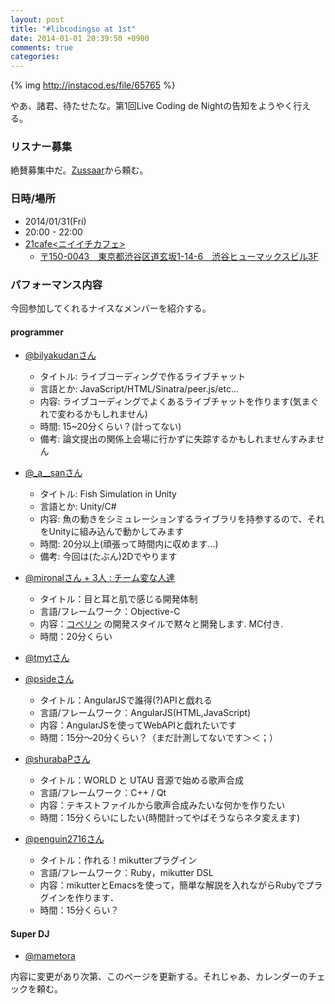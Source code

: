 ```yaml
---
layout: post
title: "#libcodingso at 1st"
date: 2014-01-01 20:39:50 +0900
comments: true
categories: 
---
```


{% img http://instacod.es/file/65765 %}

やあ、諸君、待たせたな。第1回Live Coding de Nightの告知をようやく行える。

### リスナー募集

絶賛募集中だ。[Zussaar](http://www.zusaar.com/event/2947012)から頼む。

### 日時/場所

 - 2014/01/31(Fri)
 - 20:00 - 22:00
 - [21cafe<ニイイチカフェ>](http://www.ni-ichicafe.com/)
     - [〒150-0043　東京都渋谷区道玄坂1-14-6　渋谷ヒューマックスビル3F](https://maps.google.com/maps?q=%E3%80%92150-0043%E3%80%80%E6%9D%B1%E4%BA%AC%E9%83%BD%E6%B8%8B%E8%B0%B7%E5%8C%BA%E9%81%93%E7%8E%84%E5%9D%821-14-6%E3%80%80%E6%B8%8B%E8%B0%B7%E3%83%92%E3%83%A5%E3%83%BC%E3%83%9E%E3%83%83%E3%82%AF%E3%82%B9%E3%83%93%E3%83%AB3F&hl=ja&ie=UTF8&sll=37.0625,-95.677068&sspn=43.307813,78.662109&hnear=%E6%97%A5%E6%9C%AC,+%E6%9D%B1%E4%BA%AC%E9%83%BD%E6%B8%8B%E8%B0%B7%E5%8C%BA%E9%81%93%E7%8E%84%E5%9D%82%EF%BC%91%E4%B8%81%E7%9B%AE%EF%BC%91%EF%BC%94%E2%88%92%EF%BC%96+%E4%BD%8F%E5%8F%8B%E4%B8%8D%E5%8B%95%E7%94%A3%E6%B8%8B%E8%B0%B7%E3%83%92%E3%83%A5%E3%83%BC%E3%83%9E%E3%83%83%E3%82%AF%E3%82%B9%E3%83%93%E3%83%AB&t=m&z=16)


### パフォーマンス内容

今回参加してくれるナイスなメンバーを紹介する。


#### programmer

- [@bilyakudanさん](https://twitter.com/bilyakudan)
  - タイトル: ライブコーディングで作るライブチャット
  - 言語とか: JavaScript/HTML/Sinatra/peer.js/etc...
  - 内容: ライブコーディングでよくあるライブチャットを作ります(気まぐれで変わるかもしれません)
  - 時間: 15~20分くらい？(計ってない)
  - 備考: 論文提出の関係上会場に行かずに失踪するかもしれませんすみません

- [@_a__sanさん](https://twitter.com/_a__san)
  - タイトル: Fish Simulation in Unity
  - 言語とか: Unity/C#
  - 内容: 魚の動きをシミュレーションするライブラリを持参するので、それをUnityに組み込んで動かしてみます
  - 時間: 20分以上(頑張って時間内に収めます...)
  - 備考: 今回は(たぶん)2Dでやります

- [@mironalさん + 3人 : チーム変な人達](https://twitter.com/mironal)
  - タイトル：目と耳と肌で感じる開発体制
  - 言語/フレームワーク：Objective-C
  - 内容：[コベリン](http://covelline.com/) の開発スタイルで黙々と開発します. MC付き.
  - 時間：20分くらい

- [@tmytさん](https://twitter.com/tmyt)
- [@psideさん](https://twitter.com/pside)
  - タイトル：AngularJSで誰得(?)APIと戯れる
  - 言語/フレームワーク：AngularJS(HTML,JavaScript)
  - 内容：AngularJSを使ってWebAPIと戯れたいです
  - 時間：15分〜20分くらい？（まだ計測してないです＞＜；）

- [@shurabaPさん](https://twitter.com/shurabaP)
  - タイトル：WORLD と UTAU 音源で始める歌声合成
  - 言語/フレームワーク：C++ / Qt
  - 内容：テキストファイルから歌声合成みたいな何かを作りたい
  - 時間：15分くらいにしたい(時間計ってやばそうならネタ変えます)

- [@penguin2716さん](https://twitter.com/penguin2716)
  - タイトル：作れる！mikutterプラグイン
  - 言語/フレームワーク：Ruby，mikutter DSL
  - 内容：mikutterとEmacsを使って，簡単な解説を入れながらRubyでプラグインを作ります．
  - 時間：15分くらい？


#### Super DJ

 - [@mametora](https://twitter.com/mametora)


内容に変更があり次第、このページを更新する。それじゃあ、カレンダーのチェックを頼む。
